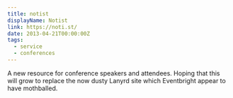 ```yaml
---
title: notist
displayName: Notist
link: https://noti.st/
date: 2013-04-21T00:00:00Z
tags:
  - service
  - conferences
---
```


A new resource for conference speakers and attendees. Hoping that this will grow to replace the now dusty Lanyrd site which Eventbright appear to have mothballed.
